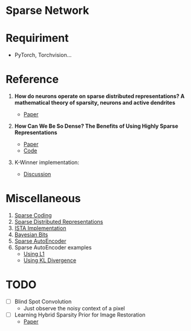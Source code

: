 # Sparse Network

# Requiriment

* PyTorch, Torchvision...

# Reference
1. **How do neurons operate on sparse distributed representations? A mathematical theory of sparsity, neurons and active dendrites**
    - [Paper](https://arxiv.org/pdf/1601.00720.pdf)
1. **How Can We Be So Dense? The Benefits of Using Highly Sparse Representations**
    - [Paper](https://arxiv.org/pdf/1903.11257.pdf)
    - [Code](https://github.com/numenta/htmpapers/tree/master/arxiv/how_can_we_be_so_dense)

1. K-Winner implementation:
    - [Discussion](https://discuss.pytorch.org/t/k-winner-take-all-advanced-indexing/24348)

# Miscellaneous
1. [Sparse Coding](http://ufldl.stanford.edu/tutorial/unsupervised/SparseCoding/)
1. [Sparse Distributed Representations](https://discuss.pytorch.org/t/k-winner-take-all-advanced-indexing/24348)
1. [ISTA Implementation](https://github.com/lpjiang97/sparse-coding/blob/master/src/model/SparseNet.py)
1. [Bayesian Bits](https://arxiv.org/pdf/2005.07093.pdf)
1. [Sparse AutoEncoder](https://web.stanford.edu/class/cs294a/sparseAutoencoder.pdf)
1. Sparse AutoEncoder examples
    * [Using L1](https://debuggercafe.com/sparse-autoencoders-using-l1-regularization-with-pytorch/)
    * [Using KL Divergence](https://debuggercafe.com/sparse-autoencoders-using-kl-divergence-with-pytorch/)

# TODO
- [ ] Blind Spot Convolution
     - Just observe the noisy context of a pixel
- [ ] Learning Hybrid Sparsity Prior for Image Restoration
     - [Paper](https://arxiv.org/pdf/1807.06920.pdf)